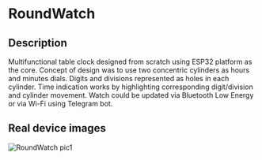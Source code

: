 # RoundWatch

## Description
Multifunctional table clock designed from scratch using ESP32 platform as the core. Concept of design was to use two concentric cylinders as hours and minutes dials. 
Digits and divisions represented as holes in each cylinder. Time indication works by highlighting corresponding digit/division and cylinder movement. 
Watch could be updated via Bluetooth Low Energy or via Wi-Fi using Telegram bot.

## Real device images
![RoundWatch pic1](4F432001-92EC-44AD-88CD-7F6D05E7AFB6.heic)
